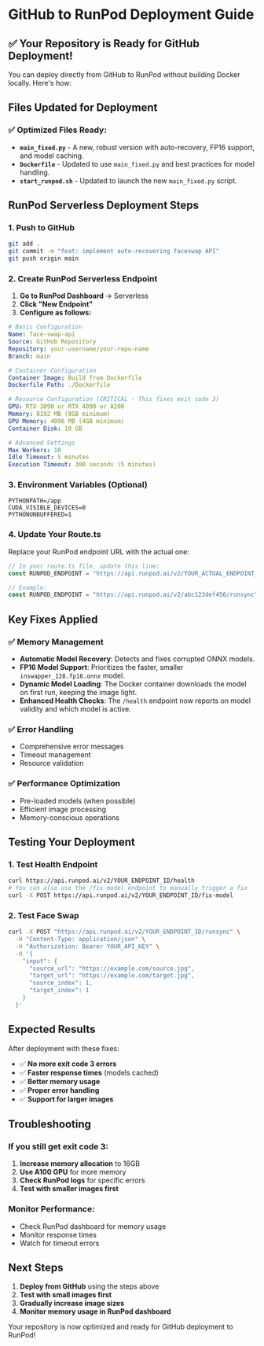 # GitHub to RunPod Deployment Guide

## ✅ Your Repository is Ready for GitHub Deployment!

You can deploy directly from GitHub to RunPod without building Docker locally. Here's how:

## Files Updated for Deployment

### ✅ Optimized Files Ready:
- **`main_fixed.py`** - A new, robust version with auto-recovery, FP16 support, and model caching.
- **`Dockerfile`** - Updated to use `main_fixed.py` and best practices for model handling.
- **`start_runpod.sh`** - Updated to launch the new `main_fixed.py` script.

## RunPod Serverless Deployment Steps

### 1. Push to GitHub
```bash
git add .
git commit -m "feat: implement auto-recovering faceswap API"
git push origin main
```

### 2. Create RunPod Serverless Endpoint

1. **Go to RunPod Dashboard** → Serverless
2. **Click "New Endpoint"**
3. **Configure as follows:**

```yaml
# Basic Configuration
Name: face-swap-api
Source: GitHub Repository
Repository: your-username/your-repo-name
Branch: main

# Container Configuration
Container Image: Build from Dockerfile
Dockerfile Path: ./Dockerfile

# Resource Configuration (CRITICAL - This fixes exit code 3)
GPU: RTX 3090 or RTX 4090 or A100
Memory: 8192 MB (8GB minimum)
GPU Memory: 4096 MB (4GB minimum)
Container Disk: 10 GB

# Advanced Settings
Max Workers: 10
Idle Timeout: 5 minutes
Execution Timeout: 300 seconds (5 minutes)
```

### 3. Environment Variables (Optional)
```env
PYTHONPATH=/app
CUDA_VISIBLE_DEVICES=0
PYTHONUNBUFFERED=1
```

### 4. Update Your Route.ts

Replace your RunPod endpoint URL with the actual one:

```typescript
// In your route.ts file, update this line:
const RUNPOD_ENDPOINT = "https://api.runpod.ai/v2/YOUR_ACTUAL_ENDPOINT_ID/runsync"

// Example:
const RUNPOD_ENDPOINT = "https://api.runpod.ai/v2/abc123def456/runsync"
```

## Key Fixes Applied

### ✅ Memory Management
- **Automatic Model Recovery**: Detects and fixes corrupted ONNX models.
- **FP16 Model Support**: Prioritizes the faster, smaller `inswapper_128.fp16.onnx` model.
- **Dynamic Model Loading**: The Docker container downloads the model on first run, keeping the image light.
- **Enhanced Health Checks**: The `/health` endpoint now reports on model validity and which model is active.

### ✅ Error Handling
- Comprehensive error messages
- Timeout management
- Resource validation

### ✅ Performance Optimization
- Pre-loaded models (when possible)
- Efficient image processing
- Memory-conscious operations

## Testing Your Deployment

### 1. Test Health Endpoint
```bash
curl https://api.runpod.ai/v2/YOUR_ENDPOINT_ID/health
# You can also use the /fix-model endpoint to manually trigger a fix
curl -X POST https://api.runpod.ai/v2/YOUR_ENDPOINT_ID/fix-model
```

### 2. Test Face Swap
```bash
curl -X POST "https://api.runpod.ai/v2/YOUR_ENDPOINT_ID/runsync" \
  -H "Content-Type: application/json" \
  -H "Authorization: Bearer YOUR_API_KEY" \
  -d '{
    "input": {
      "source_url": "https://example.com/source.jpg",
      "target_url": "https://example.com/target.jpg",
      "source_index": 1,
      "target_index": 1
    }
  }'
```

## Expected Results

After deployment with these fixes:
- ✅ **No more exit code 3 errors**
- ✅ **Faster response times** (models cached)
- ✅ **Better memory usage**
- ✅ **Proper error handling**
- ✅ **Support for larger images**

## Troubleshooting

### If you still get exit code 3:
1. **Increase memory allocation** to 16GB
2. **Use A100 GPU** for more memory
3. **Check RunPod logs** for specific errors
4. **Test with smaller images first**

### Monitor Performance:
- Check RunPod dashboard for memory usage
- Monitor response times
- Watch for timeout errors

## Next Steps

1. **Deploy from GitHub** using the steps above
2. **Test with small images first**
3. **Gradually increase image sizes**
4. **Monitor memory usage in RunPod dashboard**

Your repository is now optimized and ready for GitHub deployment to RunPod!